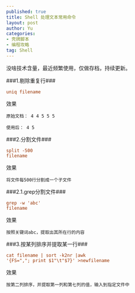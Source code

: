 ```yaml
--- 
published: true
title: Shell 处理文本常用命令
layout: post
author: Yu
categories: 
- 壳牌脚本
- 编程攻略
tag: Shell
---
```


没啥技术含量，最近频繁使用，仅做存档，持续更新。

###1.剔除重复行###

<span style="color: #993300;"><code>uniq filename</code></span>

效果

<code>原始文档：
4
4
5
5
5</code>

<code>使用后：
4
5</code>

###2.分割文件###

<span style="color: #993300;"><code>split -500 filename</code></span>

效果

<code>将文件每500行分割成一个子文件</code>

###2.1.grep分割文件###

<span style="color: #993300;"><code>grep -w 'abc' filename</code></span>

效果

<code>按照关键词abc，提取出其所在行的内容</code>

###3.按某列排序并提取某一行###

<span style="color: #993300;"><code>cat filename | sort -k2nr |awk '{FS=","; print \$1"\t"\$7}' &gt;newfilename</code></span>

效果

<code>按第二列排序，并提取第一列和第七列的值，输入到指定文件中</code>


